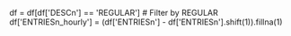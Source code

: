 df = df[df['DESCn'] == 'REGULAR'] # Filter by REGULAR  
df['ENTRIESn_hourly'] = (df['ENTRIESn'] - df['ENTRIESn'].shift(1)).fillna(1) 
